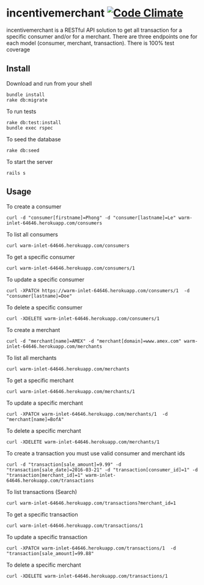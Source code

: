 # incentivemerchant  [![Code Climate](https://codeclimate.com/github/phongleland/incentivenetworks/badges/gpa.svg)](https://codeclimate.com/github/phongleland/incentivenetworks)

incentivemerchant is a RESTful API solution to get all transaction for a specific consumer and/or for a merchant.  There are three endpoints one for each model (consumer, merchant, transaction).  There is 100% test coverage

Install
--------

Download and run from your shell
```shell
bundle install
rake db:migrate
```

To run tests
```shell
rake db:test:install
bundle exec rspec
```

To seed the database
```shell
rake db:seed
```

To start the server
```shell
rails s
```

Usage
--------

To create a consumer
```shell
curl -d "consumer[firstname]=Phong" -d "consumer[lastname]=Le" warm-inlet-64646.herokuapp.com/consumers
```
To list all consumers
```shell
curl warm-inlet-64646.herokuapp.com/consumers
```
To get a specific consumer
```shell
curl warm-inlet-64646.herokuapp.com/consumers/1
```
To update a specific consumer
```shell
curl -XPATCH https://warm-inlet-64646.herokuapp.com/consumers/1  -d "consumer[lastname]=Doe"
```
To delete a specific consumer
```shell
curl -XDELETE warm-inlet-64646.herokuapp.com/consumers/1
```

To create a merchant
```shell
curl -d "merchant[name]=AMEX" -d "merchant[domain]=www.amex.com" warm-inlet-64646.herokuapp.com/merchants
```
To list all merchants
```shell
curl warm-inlet-64646.herokuapp.com/merchants
```
To get a specific merchant
```shell
curl warm-inlet-64646.herokuapp.com/merchants/1
```
To update a specific merchant
```shell
curl -XPATCH warm-inlet-64646.herokuapp.com/merchants/1  -d "merchant[name]=BofA"
```
To delete a specific merchant
```shell
curl -XDELETE warm-inlet-64646.herokuapp.com/merchants/1
```

To create a transaction you must use valid consumer and merchant ids
```shell
curl -d "transaction[sale_amount]=9.99" -d "transaction[sale_date]=2016-03-21" -d "transaction[consumer_id]=1" -d "transaction[merchant_id]=1" warm-inlet-64646.herokuapp.com/transactions
```
To list transactions (Search)
```shell
curl warm-inlet-64646.herokuapp.com/transactions?merchant_id=1
```
To get a specific transaction
```shell
curl warm-inlet-64646.herokuapp.com/transactions/1
```
To update a specific transaction
```shell
curl -XPATCH warm-inlet-64646.herokuapp.com/transactions/1  -d "transaction[sale_amount]=99.88"
```
To delete a specific merchant
```shell
curl -XDELETE warm-inlet-64646.herokuapp.com/transactions/1
```